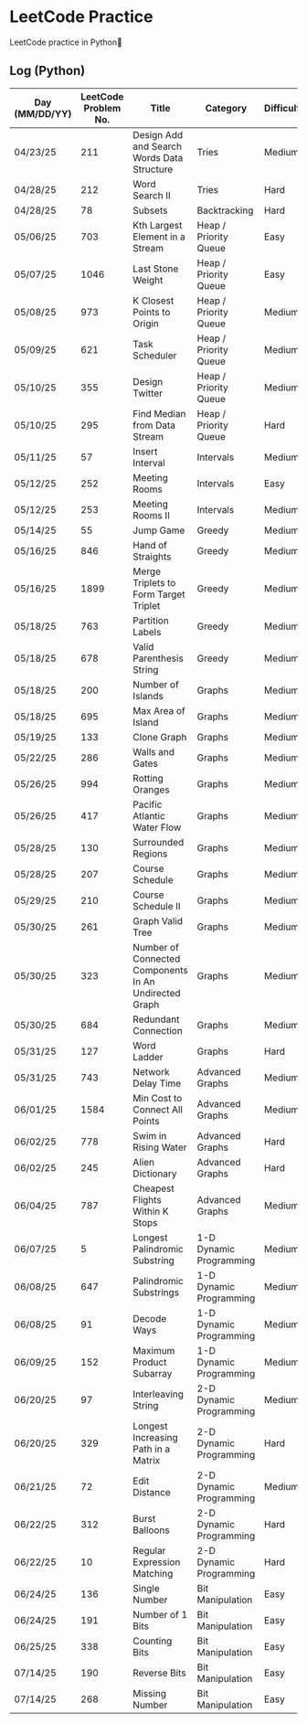 # LeetCode Practice

LeetCode practice in Python🐍

## Log (Python)
| Day (MM/DD/YY) | LeetCode Problem No. | Title                                                 | Category                | Difficulty | Language | Time complexity | Space complexity | Notes | Time spent (min) | My solution result | File                        |
|----------------|----------------------|-------------------------------------------------------|-------------------------|------------|----------|-----------------|------------------|-------|------------------|--------------------|-----------------------------|
| 04/23/25       | 211                  | Design Add and Search Words Data Structure            | Tries                   | Medium     | Python   | O(n)            | O(n)             |       |                  |                    | [q211.py](python/q211.py)   |
| 04/28/25       | 212                  | Word Search II                                        | Tries                   | Hard       | Python   | O()             | O(n)             |       |                  |                    | [q212.py](python/q212.py)   |
| 04/28/25       | 78                   | Subsets                                               | Backtracking            | Hard       | Python   | O(2^n)          | O(2^n)           |       |                  |                    | [q78.py](python/q78.py)     |
| 05/06/25       | 703                  | Kth Largest Element in a Stream                       | Heap / Priority Queue   | Easy       | Python   | O(mlogk)        | O(k)             |       |                  |                    | [q703.py](python/q703.py)   |
| 05/07/25       | 1046                 | Last Stone Weight                                     | Heap / Priority Queue   | Easy       | Python   | O(nlogn)        | O(n)             |       | 20               | Accepted           | [q1046.py](python/q1046.py) |
| 05/08/25       | 973                  | K Closest Points to Origin                            | Heap / Priority Queue   | Medium     | Python   | O(klogn)        | O(n)             |       |                  |                    | [q973.py](python/q973.py)   |
| 05/09/25       | 621                  | Task Scheduler                                        | Heap / Priority Queue   | Medium     | Python   | O(n)            | O(1)             |       |                  |                    | [q621.py](python/q621.py)   |
| 05/10/25       | 355                  | Design Twitter                                        | Heap / Priority Queue   | Medium     | Python   | O(nlogn)        | O(n)             |       |                  |                    | [q355.py](python/q355.py)   |
| 05/10/25       | 295                  | Find Median from Data Stream                          | Heap / Priority Queue   | Hard       | Python   | O(nlogn)        | O(n)             |       |                  |                    | [q295.py](python/q295.py)   |
| 05/11/25       | 57                   | Insert Interval                                       | Intervals               | Medium     | Python   | O(n)            | O(n)             |       |                  |                    | [q57.py](python/q57.py)     |
| 05/12/25       | 252                  | Meeting Rooms                                         | Intervals               | Easy       | Python   | O(nlogn)        | O(n)             |       | 12               | Accepted           | [q252.py](python/q252.py)   |
| 05/12/25       | 253                  | Meeting Rooms II                                      | Intervals               | Medium     | Python   | O(nlogn)        | O(n)             |       |                  |                    | [q253.py](python/q253.py)   |
| 05/14/25       | 55                   | Jump Game                                             | Greedy                  | Medium     | Python   | O(n)            | O(1)             |       | 20               | Accepted           | [q55.py](python/q55.py)     |
| 05/16/25       | 846                  | Hand of Straights                                     | Greedy                  | Medium     | Python   | O(nlogn)        | O(n)             |       |                  |                    | [q846.py](python/q846.py)   |
| 05/16/25       | 1899                 | Merge Triplets to Form Target Triplet                 | Greedy                  | Medium     | Python   | O(n)            | O(1)             |       |                  |                    | [q1899.py](python/q1899.py) |
| 05/18/25       | 763                  | Partition Labels                                      | Greedy                  | Medium     | Python   | O(n)            | O(n)             |       |                  |                    | [q763.py](python/q763.py)   |
| 05/18/25       | 678                  | Valid Parenthesis String                              | Greedy                  | Medium     | Python   | O(n)            | O(1)             |       |                  |                    | [q678.py](python/q678.py)   |
| 05/18/25       | 200                  | Number of Islands                                     | Graphs                  | Medium     | Python   | O(m * n)        | O(m * n)         |       |                  |                    | [q200.py](python/q200.py)   |
| 05/18/25       | 695                  | Max Area of Island                                    | Graphs                  | Medium     | Python   | O(m * n)        | O(m * n)         |       |                  |                    | [q695.py](python/q695.py)   |
| 05/19/25       | 133                  | Clone Graph                                           | Graphs                  | Medium     | Python   | O(V + E)        | O(V)             |       |                  |                    | [q133.py](python/q133.py)   |
| 05/22/25       | 286                  | Walls and Gates                                       | Graphs                  | Medium     | Python   | O(m * n)        | O(m * n)         |       |                  |                    | [q286.py](python/q286.py)   |
| 05/26/25       | 994                  | Rotting Oranges                                       | Graphs                  | Medium     | Python   | O(m * n)        | O(m * n)         |       |                  |                    | [q994.py](python/q994.py)   |
| 05/26/25       | 417                  | Pacific Atlantic Water Flow                           | Graphs                  | Medium     | Python   | O(m * n)        | O(m * n)         |       |                  |                    | [q417.py](python/q417.py)   |
| 05/28/25       | 130                  | Surrounded Regions                                    | Graphs                  | Medium     | Python   | O(m * n)        | O(m * n)         |       |                  |                    | [q130.py](python/q130.py)   |
| 05/28/25       | 207                  | Course Schedule                                       | Graphs                  | Medium     | Python   | O(V + E)        | O(V + E)         |       |                  |                    | [q207.py](python/q207.py)   |
| 05/29/25       | 210                  | Course Schedule II                                    | Graphs                  | Medium     | Python   | O(V + E)        | O(V + E)         |       |                  |                    | [q210.py](python/q210.py)   |
| 05/30/25       | 261                  | Graph Valid Tree                                      | Graphs                  | Medium     | Python   | O(V + E)        | O(V)             |       |                  |                    | [q261.py](python/q261.py)   |
| 05/30/25       | 323                  | Number of Connected Components In An Undirected Graph | Graphs                  | Medium     | Python   | O(V + E)        | O(n)             |       |                  |                    | [q323.py](python/q323.py)   |
| 05/30/25       | 684                  | Redundant Connection                                  | Graphs                  | Medium     | Python   | O(V + E)        | O(n)             |       |                  |                    | [q684.py](python/q684.py)   |
| 05/31/25       | 127                  | Word Ladder                                           | Graphs                  | Hard       | Python   | O(m^2 * n)      | O(m^2 * n)       |       |                  |                    | [q127.py](python/q127.py)   |
| 05/31/25       | 743                  | Network Delay Time                                    | Advanced Graphs         | Medium     | Python   | O(ElogV)        | O(V + E)         |       |                  |                    | [q743.py](python/q743.py)   |
| 06/01/25       | 1584                 | Min Cost to Connect All Points                        | Advanced Graphs         | Medium     | Python   | O(n^2 * logn)   | O(n^2)           |       |                  |                    | [q1584.py](python/q1584.py) |
| 06/02/25       | 778                  | Swim in Rising Water                                  | Advanced Graphs         | Hard       | Python   | O(n^2 * logn)   | O(n^2)           |       |                  |                    | [q778.py](python/q778.py)   |
| 06/02/25       | 245                  | Alien Dictionary                                      | Advanced Graphs         | Hard       | Python   | O(N + V + E)    | O(V + E)         |       |                  |                    | [q245.py](python/q245.py)   |
| 06/04/25       | 787                  | Cheapest Flights Within K Stops                       | Advanced Graphs         | Medium     | Python   | O(n + m * k)    | O(n)             |       |                  |                    | [q787.py](python/q787.py)   |
| 06/07/25       | 5                    | Longest Palindromic Substring                         | 1-D Dynamic Programming | Medium     | Python   | O(n^2)          | O(1)             |       |                  |                    | [q5.py](python/q5.py)       |
| 06/08/25       | 647                  | Palindromic Substrings                                | 1-D Dynamic Programming | Medium     | Python   | O(n^2)          | O(1)             |       |                  |                    | [q647.py](python/q647.py)   |
| 06/08/25       | 91                   | Decode Ways                                           | 1-D Dynamic Programming | Medium     | Python   | O(n)            | O(n)             |       |                  |                    | [q91.py](python/q91.py)     |
| 06/09/25       | 152                  | Maximum Product Subarray                              | 1-D Dynamic Programming | Medium     | Python   | O(n)            | O(1)             |       |                  |                    | [q152.py](python/q152.py)   |
| 06/20/25       | 97                   | Interleaving String                                   | 2-D Dynamic Programming | Medium     | Python   | O(m * n)        | O(m * n)         |       |                  |                    | [q97.py](python/q97.py)     |
| 06/20/25       | 329                  | Longest Increasing Path in a Matrix                   | 2-D Dynamic Programming | Hard       | Python   | O(m * n)        | O(m * n)         |       |                  |                    | [q329.py](python/q329.py)   |
| 06/21/25       | 72                   | Edit Distance                                         | 2-D Dynamic Programming | Medium     | Python   | O(m * n)        | O(m * n)         |       |                  |                    | [q72.py](python/q72.py)     |
| 06/22/25       | 312                  | Burst Balloons                                        | 2-D Dynamic Programming | Hard       | Python   | O(n^3)          | O(n^2)           |       |                  |                    | [q312.py](python/q312.py)   |
| 06/22/25       | 10                   | Regular Expression Matching                           | 2-D Dynamic Programming | Hard       | Python   | O(m * n)        | O(m * n)         |       |                  |                    | [q10.py](python/q10.py)     |
| 06/24/25       | 136                  | Single Number                                         | Bit Manipulation        | Easy       | Python   | O(n)            | O(1)             |       |                  |                    | [q136.py](python/q136.py)   |
| 06/24/25       | 191                  | Number of 1 Bits                                      | Bit Manipulation        | Easy       | Python   | O(1)            | O(1)             |       |                  |                    | [q191.py](python/q191.py)   |
| 06/25/25       | 338                  | Counting Bits                                         | Bit Manipulation        | Easy       | Python   | O(n)            | O(n)             |       |                  |                    | [q338.py](python/q338.py)   |
| 07/14/25       | 190                  | Reverse Bits                                          | Bit Manipulation        | Easy       | Python   | O(1)            | O(1)             |       |                  |                    | [q190.py](python/q190.py)   |
| 07/14/25       | 268                  | Missing Number                                        | Bit Manipulation        | Easy       | Python   | O(nlogn)        | O(1)             |       |                  |                    | [q268.py](python/q268.py)   |

